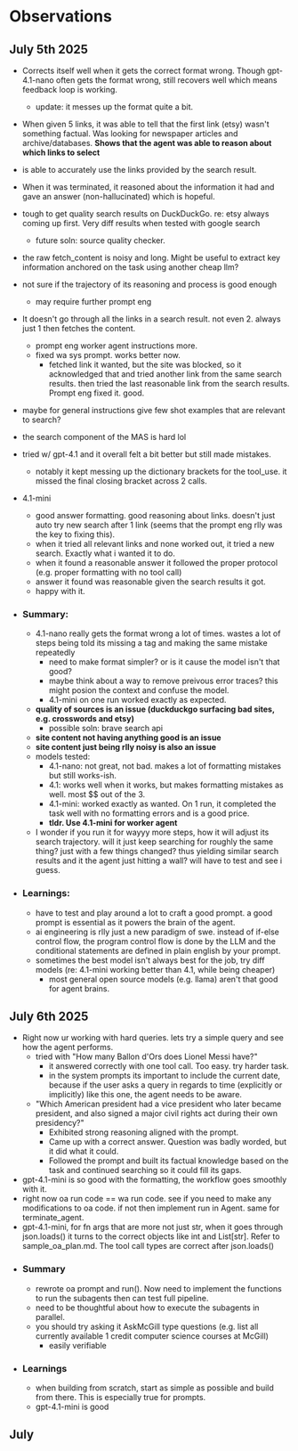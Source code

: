 # Observations

## July 5th 2025
- Corrects itself well when it gets the correct format wrong. Though gpt-4.1-nano often gets the format wrong, still recovers well which means feedback loop is working.
    - update: it messes up the format quite a bit.
- When given 5 links, it was able to tell that the first link (etsy) wasn't something factual. Was looking for newspaper articles and archive/databases. **Shows that the agent was able to reason about which links to select**
- is able to accurately use the links provided by the search result.
- When it was terminated, it reasoned about the information it had and gave an answer (non-hallucinated) which is hopeful.
- tough to get quality search results on DuckDuckGo. re: etsy always coming up first. Very diff results when tested with google search
    - future soln: source quality checker.
- the raw fetch_content is noisy and long. Might be useful to extract key information anchored on the task using another cheap llm?
- not sure if the trajectory of its reasoning and process is good enough
    - may require further prompt eng
- It doesn't go through all the links in a search result. not even 2. always just 1 then fetches the content.
    - prompt eng worker agent instructions more.
    - fixed wa sys prompt. works better now.
        - fetched link it wanted, but the site was blocked, so it acknowledged that and tried another link from the same search results. then tried the last reasonable link from the search results. Prompt eng fixed it. good.
- maybe for general instructions give few shot examples that are relevant to search?
- the search component of the MAS is hard lol
- tried w/ gpt-4.1 and it overall felt a bit better but still made mistakes. 
    - notably it kept messing up the dictionary brackets for the tool_use. it missed the final closing bracket across 2 calls.
- 4.1-mini
    - good answer formatting. good reasoning about links. doesn't just auto try new search after 1 link (seems that the prompt eng rlly was the key to fixing this). 
    - when it tried all relevant links and none worked out, it tried a new search. Exactly what i wanted it to do.
    - when it found a reasonable answer it followed the proper protocol (e.g. proper formatting with no tool call)
    - answer it found was reasonable given the search results it got.
    - happy with it.
- ### Summary:
    - 4.1-nano really gets the format wrong a lot of times. wastes a lot of steps being told its missing a tag and making the same mistake repeatedly
        - need to make format simpler? or is it cause the model isn't that good?
        - maybe think about a way to remove preivous error traces? this might posion the context and confuse the model.
        - 4.1-mini on one run worked exactly as expected.
    - **quality of sources is an issue (duckduckgo surfacing bad sites, e.g. crosswords and etsy)**
        - possible soln: brave search api
    - **site content not having anything good is an issue**
    - **site content just being rlly noisy is also an issue**
    - models tested:
        - 4.1-nano: not great, not bad. makes a lot of formatting mistakes but still works-ish.
        - 4.1: works well when it works, but makes formatting mistakes as well. most $$ out of the 3.
        - 4.1-mini: worked exactly as wanted. On 1 run, it completed the task well with no formatting errors and is a good price. 
        - **tldr. Use 4.1-mini for worker agent**
    - I wonder if you run it for wayyy more steps, how it will adjust its search trajectory. will it just keep searching for roughly the same thing? just with a few things changed? thus yielding similar search results and it the agent just hitting a wall? will have to test and see i guess.

- ### Learnings:
    - have to test and play around a lot to craft a good prompt. a good prompt is essential as it powers the brain of the agent.
    - ai engineering is rlly just a new paradigm of swe. instead of if-else control flow, the program control flow is done by the LLM and the conditional statements are defined in plain english by your prompt.
    - sometimes the best model isn't always best for the job, try diff models (re: 4.1-mini working better than 4.1, while being cheaper)
        - most general open source models (e.g. llama) aren't that good for agent brains.

## July 6th 2025
- Right now ur working with hard queries. lets try a simple query and see how the agent performs.
    - tried with "How many Ballon d'Ors does Lionel Messi have?"
        - it answered correctly with one tool call. Too easy. try harder task.
        - in the system prompts its important to include the current date, because if the user asks a query in regards to time (explicitly or implicitly) like this one, the agent needs to be aware.
    - "Which American president had a vice president who later became president, and also signed a major civil rights act during their own presidency?"
        - Exhibited strong reasoning aligned with the prompt.  
        - Came up with a correct answer. Question was badly worded, but it did what it could.
        - Followed the prompt and built its factual knowledge based on the task and continued searching so it could fill its gaps.
- gpt-4.1-mini is so good with the formatting, the workflow goes smoothly with it.
- right now oa run code == wa run code. see if you need to make any modifications to oa code. if not then implement run in Agent. same for terminate_agent. 
- gpt-4.1-mini, for fn args that are more not just str, when it goes through json.loads() it turns to the correct objects like int and List[str]. Refer to sample_oa_plan.md. The tool call types are correct after json.loads()
- ### Summary
    - rewrote oa prompt and run(). Now need to implement the functions to run the subagents then can test full pipeline.
    - need to be thoughtful about how to execute the subagents in parallel.
    - you should try asking it AskMcGill type questions (e.g. list all currently available 1 credit computer science courses at McGill)
        - easily verifiable 
- ### Learnings
    - when building from scratch, start as simple as possible and build from there. This is especially true for prompts.
    - gpt-4.1-mini is good

## July 